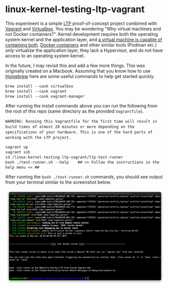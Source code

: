 # linux-kernel-testing-ltp-vagrant

This experiment is a simple [LTP](https://github.com/linux-test-project) proof-of-concept project combined with [Vagrant](https://developer.hashicorp.com/vagrant/install) and [Virtualbox](https://www.virtualbox.org/). You may be wondering "Why virtual machines and not Docker containers?". Kernel development requires both the operating system kernel and the application layer, and [a virtual machine is capable of containing both](https://www.freecodecamp.org/news/docker-vs-vm-key-differences-you-should-know/). [Docker containers](https://www.docker.com/resources/what-container/) and other similar tools (Podman etc.) only virtualize the application layer, they lack a Hypervisor, and do not have access to an operating system kernel. 

In the future, I may revisit this and add a few more things. This was originally created on a Macbook. Assuming that you know how to use [Homebrew](https://brew.sh/) here are some useful commands to help get started quickly. 

```
brew install --cask virtualbox
brew install --cask vagrant
brew install --cask vagrant-manager
```

After running the install commands above you can run the following from the root of this repo (same directory as the provided `Vagrantfile`). 

`WARNING: Running this Vagrantfile for the first time will result in build times of almost 20 minutes or more depending on the specifications of your hardware. This is one of the hard parts of working with the LTP project.`

```
vagrant up
vagrant ssh
cd /linux-kernel-testing-ltp-vagrant/ltp-test-runner
bash ./test-runner.sh --help    ## >> Follow the instructions in the help menu << ##
```

After running the `bash ./test-runner.sh` commands, you should see output from your terminal similar to the screenshot below.

![tainted-kernel](./kernel-module-dmesg-example.png)